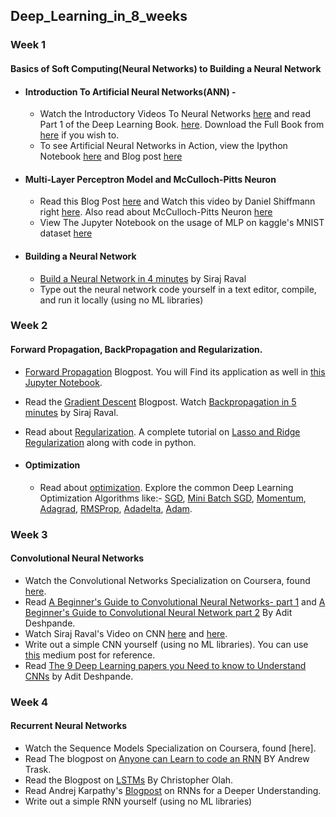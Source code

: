 ## Deep_Learning_in_8_weeks
### Week 1 
#### Basics of Soft Computing(Neural Networks) to Building a Neural Network
- #### Introduction To Artificial Neural Networks(ANN) -
    - Watch the Introductory Videos To Neural Networks [here](https://www.youtube.com/watch?v=ZzWaow1Rvho&list=PLxt59R_fWVzT9bDxA76AHm3ig0Gg9S3So) and read Part 1 of the Deep Learning Book. 
     [here](http://www.deeplearningbook.org/). Download the Full Book from [here](https://github.com/soumyadip1995/deep-learning-by-ian-goodfellow-full-pdf/blob/master/deeplearningbook.pdf) if you wish to.
     - To see Artificial Neural Networks in Action, view the Ipython Notebook [here](https://github.com/soumyadip1995/Deep_Learning_in_8_weeks/blob/master/Week%201%20Notebooks/part1.ipynb) and Blog post [here](https://www.bogotobogo.com/python/scikit-learn/Artificial-Neural-Network-ANN-1-Introduction.php)
 - #### Multi-Layer Perceptron Model and McCulloch-Pitts Neuron
      - Read this Blog Post [here](https://skymind.ai/wiki/multilayer-perceptron) and Watch this video by Daniel Shiffmann right [here](https://www.youtube.com/watch?v=u5GAVdLQyIg&t=16s). Also read about McCulloch-Pitts Neuron [here](https://towardsdatascience.com/mcculloch-pitts-model-5fdf65ac5dd1)
      - View The Jupyter Notebook on the usage of MLP on kaggle's MNIST dataset [here](https://github.com/soumyadip1995/Deep_Learning_in_8_weeks/blob/master/Week%201%20Notebooks/Kaggle-MNIST-Multilayer-Perceptron.ipynb)
      
 -  #### Building a Neural Network
      - [Build a Neural Network in 4 minutes](https://www.youtube.com/watch?v=h3l4qz76JhQ) by Siraj Raval
      - Type out the neural network code yourself in a text editor, compile, and run it locally (using no ML libraries)

### Week 2
#### Forward Propagation,  BackPropagation and Regularization.
- [Forward Propagation](https://www.bogotobogo.com/python/scikit-learn/Artificial-Neural-Network-ANN-2-Forward-Propagation.php) Blogpost. You will Find its application as well in [this Jupyter Notebook](https://github.com/soumyadip1995/Deep_Learning_in_8_weeks/blob/master/Week%202%20Notebooks/part2.ipynb). 
- Read the [Gradient Descent](https://www.analyticsvidhya.com/blog/2017/03/introduction-to-gradient-descent-algorithm-along-its-variants/) Blogpost. Watch [ Backpropagation in 5 minutes](https://www.youtube.com/watch?v=q555kfIFUCM) by Siraj Raval.
- Read about [Regularization](https://towardsdatascience.com/regularization-in-machine-learning-76441ddcf99a). A complete tutorial on [Lasso and Ridge Regularization](https://www.analyticsvidhya.com/blog/2016/01/complete-tutorial-ridge-lasso-regression-python/) along with code in python.

- #### Optimization
     -  Read about [optimization](https://www.d2l.ai/chapter_optimization/optimization-intro.html). Explore the common Deep Learning Optimization Algorithms like:- [SGD](https://www.d2l.ai/chapter_optimization/sgd.html), [Mini Batch SGD](https://www.d2l.ai/chapter_optimization/minibatch-sgd.html), [Momentum](https://www.d2l.ai/chapter_optimization/momentum.html), [Adagrad](https://www.d2l.ai/chapter_optimization/adagrad.html), [RMSProp](https://www.d2l.ai/chapter_optimization/rmsprop.html), [Adadelta](https://www.d2l.ai/chapter_optimization/adadelta.html), [Adam](https://www.d2l.ai/chapter_optimization/adam.html).



### Week 3
#### Convolutional Neural Networks

- Watch the Convolutional Networks Specialization on Coursera, found [here](https://www.coursera.org/learn/convolutional-neural-networks).
- Read  [A Beginner's Guide to Convolutional Neural Networks- part 1](https://adeshpande3.github.io/A-Beginner%27s-Guide-To-Understanding-Convolutional-Neural-Networks/) and [A Beginner's Guide to Convolutional Neural Network part 2](https://adeshpande3.github.io/adeshpande3.github.io/A-Beginner's-Guide-To-Understanding-Convolutional-Neural-Networks-Part-2/) By Adit Deshpande. 
- Watch Siraj Raval's Video on CNN [here](https://www.youtube.com/watch?v=FTr3n7uBIuE&t=1782s) and [here](https://www.youtube.com/watch?v=cAICT4Al5Ow&t=4s).
- Write out a simple CNN yourself (using no ML libraries). You can use [this](https://towardsdatascience.com/convolutional-neural-networks-from-the-ground-up-c67bb41454e1) medium post for reference.
- Read [The 9 Deep Learning papers you Need to know to Understand CNNs](https://adeshpande3.github.io/adeshpande3.github.io/The-9-Deep-Learning-Papers-You-Need-To-Know-About.html) by Adit Deshpande.


### Week 4
#### Recurrent Neural Networks

- Watch the Sequence Models Specialization on Coursera, found [here].
- Read The blogpost on [Anyone can Learn to code an RNN](https://iamtrask.github.io/2015/11/15/anyone-can-code-lstm/) BY Andrew Trask.
- Read the Blogpost on [LSTMs](https://colah.github.io/posts/2015-08-Understanding-LSTMs/) By Christopher Olah.
- Read Andrej Karpathy's [Blogpost](http://karpathy.github.io/2015/05/21/rnn-effectiveness/) on RNNs for a Deeper Understanding.
- Write out a simple RNN yourself (using no ML libraries)

